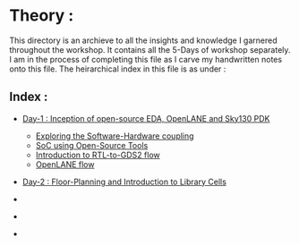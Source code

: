 # Theory :

This directory is an archieve to all the insights and knowledge I garnered throughout the workshop. It contains all the 5-Days of workshop separately. I am in the process of completing this file as I carve my handwritten notes onto this file. The heirarchical index in this file is as under :

## Index : 
- [Day-1 : Inception of open-source EDA, OpenLANE and Sky130 PDK](Day1.md)
  
    - [Exploring the Software-Hardware coupling](Day1.md/#hw-sw)
    - [SoC using Open-Source Tools](Day1.md/#soc_os)
    - [Introduction to RTL-to-GDS2 flow](Day1.md/#rtl_gds2)
    - [OpenLANE flow](Day1.md/#ol_flow)
    
- [Day-2 : Floor-Planning and Introduction to Library Cells](Day2.md)
- [](#day3)
- [](#day4)
- [](#day5)
